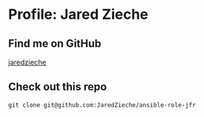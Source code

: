 # Profile: Jared Zieche

## Find me on GitHub
[jaredzieche](https://github.com/JaredZieche)

## Check out this repo
```
git clone git@github.com:JaredZieche/ansible-role-jfr
```
